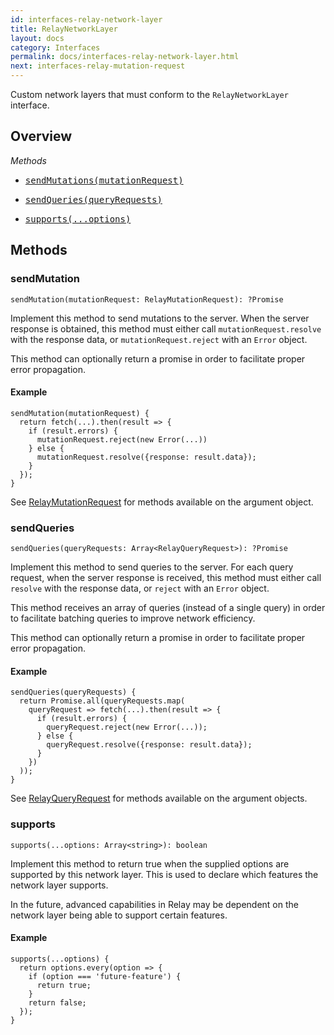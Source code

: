 ```yaml
---
id: interfaces-relay-network-layer
title: RelayNetworkLayer
layout: docs
category: Interfaces
permalink: docs/interfaces-relay-network-layer.html
next: interfaces-relay-mutation-request
---
```


Custom network layers that must conform to the `RelayNetworkLayer` interface.

## Overview

*Methods*

<ul class="apiIndex">
  <li>
    <a href="#sendmutations">
      <pre>sendMutations(mutationRequest)</pre>
    </a>
  </li>
  <li>
    <a href="#sendqueries">
      <pre>sendQueries(queryRequests)</pre>
    </a>
  </li>
  <li>
    <a href="#supports">
      <pre>supports(...options)</pre>
    </a>
  </li>
</ul>


## Methods

### sendMutation

```
sendMutation(mutationRequest: RelayMutationRequest): ?Promise
```

Implement this method to send mutations to the server. When the server response is obtained, this method must either call `mutationRequest.resolve` with the response data, or `mutationRequest.reject` with an `Error` object.

This method can optionally return a promise in order to facilitate proper error propagation.

#### Example

```
sendMutation(mutationRequest) {
  return fetch(...).then(result => {
    if (result.errors) {
      mutationRequest.reject(new Error(...))
    } else {
      mutationRequest.resolve({response: result.data});
    }
  });
}
```

See [RelayMutationRequest](interfaces-relay-mutation-request.html) for methods available on the argument object.

### sendQueries

```
sendQueries(queryRequests: Array<RelayQueryRequest>): ?Promise
```

Implement this method to send queries to the server. For each query request, when the server response is received, this method must either call `resolve` with the response data, or `reject` with an `Error` object.

This method receives an array of queries (instead of a single query) in order to facilitate batching queries to improve network efficiency.

This method can optionally return a promise in order to facilitate proper error propagation.

#### Example

```
sendQueries(queryRequests) {
  return Promise.all(queryRequests.map(
    queryRequest => fetch(...).then(result => {
      if (result.errors) {
        queryRequest.reject(new Error(...));
      } else {
        queryRequest.resolve({response: result.data});
      }
    })
  ));
}
```

See [RelayQueryRequest](interfaces-relay-query-request.html) for methods available on the argument objects.

### supports

```
supports(...options: Array<string>): boolean
```

Implement this method to return true when the supplied options are supported by this network layer. This is used to declare which features the network layer supports.

In the future, advanced capabilities in Relay may be dependent on the network layer being able to support certain features.

#### Example

```
supports(...options) {
  return options.every(option => {
    if (option === 'future-feature') {
      return true;
    }
    return false;
  });
}
```
